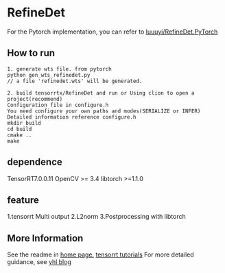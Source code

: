 # RefineDet

For the Pytorch implementation, you can refer to [luuuyi/RefineDet.PyTorch](https://github.com/luuuyi/RefineDet.PyTorch)

## How to run
```
1. generate wts file. from pytorch
python gen_wts_refinedet.py
// a file 'refinedet.wts' will be generated.

2. build tensorrtx/RefineDet and run or Using clion to open a project(recommend)
Configuration file in configure.h
You need configure your own paths and modes(SERIALIZE or INFER)
Detailed information reference configure.h
mkdir build
cd build
cmake ..
make
```

## dependence
TensorRT7.0.0.11
OpenCV >= 3.4
libtorch >=1.1.0


## feature
1.tensorrt Multi output
2.L2norm
3.Postprocessing with libtorch


## More Information

See the readme in [home page.](https://github.com/wang-xinyu/tensorrtx)
[tensorrt tutorials](https://github.com/wang-xinyu/tensorrtx/tree/master/tutorials)
For more detailed guidance, see [yhl blog](https://www.cnblogs.com/yanghailin/p/14525128.html)
